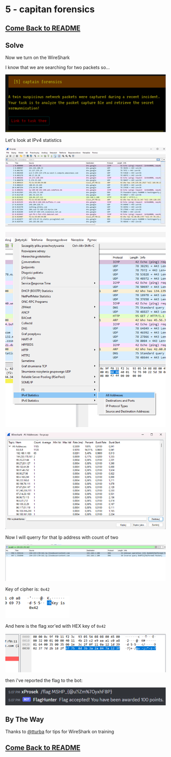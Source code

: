 # 5 - capitan forensics

## [Come Back to README](https://github.com/xProsek720/MSHP_CTF_2023_WriteUp/blob/main/README.md)

## Solve

Now we turn on the WireShark

I know that we are searching for two packets so...

![ctf](https://github.com/xProsek720/MSHP_CTF_2023_WriteUp/blob/main/media/5/1.png)

Let's look at IPv4 statistics

![ctf](https://github.com/xProsek720/MSHP_CTF_2023_WriteUp/blob/main/media/5/2.png)

![ctf](https://github.com/xProsek720/MSHP_CTF_2023_WriteUp/blob/main/media/5/3.png)

![ctf](https://github.com/xProsek720/MSHP_CTF_2023_WriteUp/blob/main/media/5/4.png)

Now I will querry for that Ip address with count of two

![ctf](https://github.com/xProsek720/MSHP_CTF_2023_WriteUp/blob/main/media/5/5.png)

Key of cipher is: ```0x42```

![ctf](https://github.com/xProsek720/MSHP_CTF_2023_WriteUp/blob/main/media/5/6.png)

And here is the flag xor'ed with HEX key of ```0x42```

![ctf](https://github.com/xProsek720/MSHP_CTF_2023_WriteUp/blob/main/media/5/7.png)

then i've reported the flag to the bot:

![ctf](https://github.com/xProsek720/MSHP_CTF_2023_WriteUp/blob/main/media/5/8.png)

## By The Way

Thanks to [@tturba](https://github.com/tturba/) for tips for WireShark on training

## [Come Back to README](https://github.com/xProsek720/MSHP_CTF_2023_WriteUp/blob/main/README.md)
